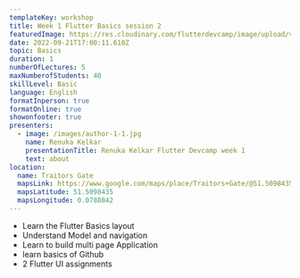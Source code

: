 ```yaml
---
templateKey: workshop
title: Week 1 Flutter Basics session 2
featuredImage: https://res.cloudinary.com/flutterdevcamp/image/upload/v1661175575/flutterdevcamp/venue_basement_1_z98zdq.jpg
date: 2022-09-21T17:00:11.610Z
topic: Basics
duration: 1
numberOfLectures: 5
maxNumberofStudents: 40
skillLevel: Basic
language: English
formatInperson: true
formatOnline: true
showonfooter: true
presenters:
  - image: /images/author-1-1.jpg
    name: Renuka Kelkar
    presentationTitle: Renuka Kelkar Flutter Devcamp week 1
    text: about
location:
  name: Traitors Gate
  mapsLink: https://www.google.com/maps/place/Traitors+Gate/@51.5098435,-0.0788842,19z/data=!4m5!3m4!1s0x4876030dd752a1c5:0x4a35f7c87ee9c96!8m2!3d51.5098435!4d-0.0784241
  mapsLatitude: 51.5098435
  mapsLongitude: 0.0788842
---
```

 
<ul className="list-unstyled course-details__overview-list">
  <li>Learn the Flutter Basics layout</li>
  <li>Understand Model and navigation</li>
  <li>Learn to build multi page Application</li>
  <li>learn basics of Github</li>
  <li>2 Flutter UI assignments</li>
</ul>